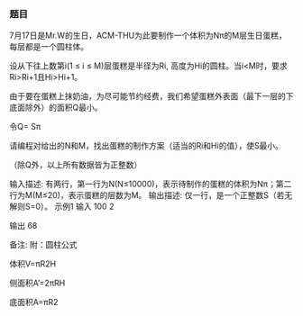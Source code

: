 ### 题目7月17日是Mr.W的生日，ACM-THU为此要制作一个体积为Nπ的M层生日蛋糕，每层都是一个圆柱体。设从下往上数第i(1 ≤ i ≤ M)层蛋糕是半径为Ri, 高度为Hi的圆柱。当i<M时，要求Ri>Ri+1且Hi>Hi+1。由于要在蛋糕上抹奶油，为尽可能节约经费，我们希望蛋糕外表面（最下一层的下底面除外）的面积Q最小。令Q= Sπ请编程对给出的N和M，找出蛋糕的制作方案（适当的Ri和Hi的值），使S最小。（除Q外，以上所有数据皆为正整数）输入描述:有两行，第一行为N(N≤10000)，表示待制作的蛋糕的体积为Nπ；第二行为M(M≤20)，表示蛋糕的层数为M。输出描述:仅一行，是一个正整数S（若无解则S=0）。示例1输入1002输出68备注:附：圆柱公式体积V=πR2H侧面积A’=2πRH底面积A=πR2
